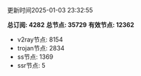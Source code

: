 更新时间2025-01-03 23:32:55

**总订阅: 4282**
**总节点: 35729**
**有效节点: 12362**
- v2ray节点: 8154
- trojan节点: 2834
- ss节点: 1369
- ssr节点: 5
